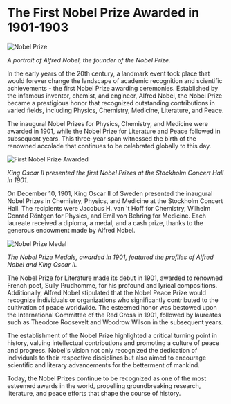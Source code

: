 # **The First Nobel Prize Awarded in 1901-1903**

![Nobel Prize](/img/1696957882855.png)

*A portrait of Alfred Nobel, the founder of the Nobel Prize.*

In the early years of the 20th century, a landmark event took place that would forever change the landscape of academic recognition and scientific achievements - the first Nobel Prize awarding ceremonies. Established by the infamous inventor, chemist, and engineer, Alfred Nobel, the Nobel Prize became a prestigious honor that recognized outstanding contributions in varied fields, including Physics, Chemistry, Medicine, Literature, and Peace.

The inaugural Nobel Prizes for Physics, Chemistry, and Medicine were awarded in 1901, while the Nobel Prize for Literature and Peace followed in subsequent years. This three-year span witnessed the birth of the renowned accolade that continues to be celebrated globally to this day.

![First Nobel Prize Awarded](/img/1696957890280.png)

*King Oscar II presented the first Nobel Prizes at the Stockholm Concert Hall in 1901.*

On December 10, 1901, King Oscar II of Sweden presented the inaugural Nobel Prizes in Chemistry, Physics, and Medicine at the Stockholm Concert Hall. The recipients were Jacobus H. van 't Hoff for Chemistry, Wilhelm Conrad Röntgen for Physics, and Emil von Behring for Medicine. Each laureate received a diploma, a medal, and a cash prize, thanks to the generous endowment made by Alfred Nobel.

![Nobel Prize Medal](/img/1696957897252.png)

*The Nobel Prize Medals, awarded in 1901, featured the profiles of Alfred Nobel and King Oscar II.*

The Nobel Prize for Literature made its debut in 1901, awarded to renowned French poet, Sully Prudhomme, for his profound and lyrical compositions. Additionally, Alfred Nobel stipulated that the Nobel Peace Prize would recognize individuals or organizations who significantly contributed to the cultivation of peace worldwide. The esteemed honor was bestowed upon the International Committee of the Red Cross in 1901, followed by laureates such as Theodore Roosevelt and Woodrow Wilson in the subsequent years.

The establishment of the Nobel Prize highlighted a critical turning point in history, valuing intellectual contributions and promoting a culture of peace and progress. Nobel's vision not only recognized the dedication of individuals to their respective disciplines but also aimed to encourage scientific and literary advancements for the betterment of mankind.

Today, the Nobel Prizes continue to be recognized as one of the most esteemed awards in the world, propelling groundbreaking research, literature, and peace efforts that shape the course of history.